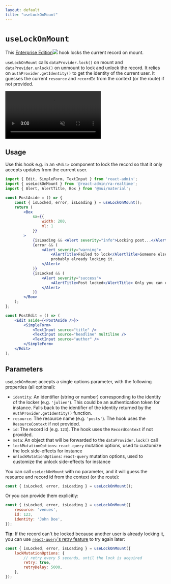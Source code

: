 ```yaml
---
layout: default
title: "useLockOnMount"
---
```


# `useLockOnMount`

This [Enterprise Edition](https://react-admin-ee.marmelab.com)<img class="icon" src="./img/premium.svg" /> hook locks the current record on mount.

`useLockOnMount` calls `dataProvider.lock()` on mount and `dataProvider.unlock()` on unmount to lock and unlock the record. It relies on `authProvider.getIdentity()` to get the identity of the current user. It guesses the current `resource` and `recordId` from the context (or the route) if not provided.

<video controls autoplay playsinline muted loop>
  <source src="./img/useLockOnMount.webm" type="video/webm"/>
  <source src="./img/useLockOnMount.mp4" type="video/mp4"/>
  Your browser does not support the video tag.
</video>


## Usage

Use this hook e.g. in an `<Edit>` component to lock the record so that it only accepts updates from the current user.

```jsx
import { Edit, SimpleForm, TextInput } from 'react-admin';
import { useLockOnMount } from '@react-admin/ra-realtime';
import { Alert, AlertTitle, Box } from '@mui/material';

const PostAside = () => {
    const { isLocked, error, isLoading } = useLockOnMount();
    return (
        <Box
            sx={{
                width: 200,
                ml: 1
            }}
        >
            {isLoading && <Alert severity="info">Locking post...</Alert>}
            {error && (
                <Alert severity="warning">
                    <AlertTitle>Failed to lock</AlertTitle>Someone else is
                    probably already locking it.
                </Alert>
            )}
            {isLocked && (
                <Alert severity="success">
                    <AlertTitle>Post locked</AlertTitle> Only you can edit it.
                </Alert>
            )}
        </Box>
    );
};

const PostEdit = () => (
    <Edit aside={<PostAside />}>
        <SimpleForm>
            <TextInput source="title" />
            <TextInput source="headline" multiline />
            <TextInput source="author" />
        </SimpleForm>
    </Edit>
);
```

## Parameters

`useLockOnMount` accepts a single options parameter, with the following properties (all optional):

-   `identity`: An identifier (string or number) corresponding to the identity of the locker (e.g. `'julien'`). This could be an authentication token for instance. Falls back to the identifier of the identity returned by the `AuthProvider.getIdentity()` function.
-   `resource`: The resource name (e.g. `'posts'`). The hook uses the `ResourceContext` if not provided.
-   `id`: The record id (e.g. `123`). The hook uses the `RecordContext` if not provided.
-   `meta`: An object that will be forwarded to the `dataProvider.lock()` call
-   `lockMutationOptions`: `react-query` mutation options, used to customize the lock side-effects for instance
-   `unlockMutationOptions`: `react-query` mutation options, used to customize the unlock side-effects for instance

You can call `useLockOnMount` with no parameter, and it will guess the resource and record id from the context (or the route):

```jsx
const { isLocked, error, isLoading } = useLockOnMount();
```

Or you can provide them explicitly:

```jsx
const { isLocked, error, isLoading } = useLockOnMount({
    resource: 'venues',
    id: 123,
    identity: 'John Doe',
});
```

**Tip**: If the record can't be locked because another user is already locking it, you can use [`react-query`'s retry feature](https://tanstack.com/query/v5/docs/react/guides/mutations#retry) to try again later:

```jsx
const { isLocked, error, isLoading } = useLockOnMount({
    lockMutationOptions: {
        // retry every 5 seconds, until the lock is acquired
        retry: true,
        retryDelay: 5000,
    },
});
```
